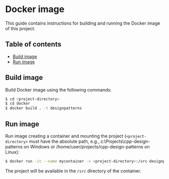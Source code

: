 # Docker image

This guide contains instructions for building and running the Docker image of this project.

## Table of contents

- [Build image](#build-image)
- [Run image](#run-image)

## Build image

Build Docker image using the following commands:

```sh
$ cd <project-directory>
$ cd docker
$ docker build . -t designpatterns
```

## Run image

Run image creating a container and mounting the project (`<project-directory>` must have the absolute path, e.g., c:\Projects\cpp-design-patterns on Windows or /home/user/projects/cpp-design-patterns on Linux):

```sh
$ docker run -it --name mycontainer -v <project-directory>:/src designpatterns
```

The project will be available in the `/src` directory of the container.
